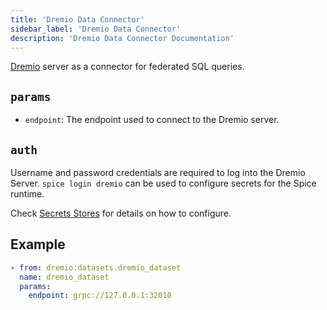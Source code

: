 ```yaml
---
title: 'Dremio Data Connector'
sidebar_label: 'Dremio Data Connector'
description: 'Dremio Data Connector Documentation'
---
```


[Dremio](https://www.dremio.com/) server as a connector for federated SQL queries.

## `params`

- `endpoint`: The endpoint used to connect to the Dremio server.

## `auth`

Username and password credentials are required to log into the Dremio Server. `spice login dremio` can be used to configure secrets for the Spice runtime. 

Check [Secrets Stores](/secret-stores) for details on how to configure.

## Example

```yaml
- from: dremio:datasets.dremio_dataset
  name: dremio_dataset
  params:
    endpoint: grpc://127.0.0.1:32010